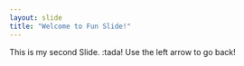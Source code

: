 ```yaml
---
layout: slide
title: "Welcome to Fun Slide!"
---
```

This is my second Slide. :tada!
Use the left arrow to go back!
